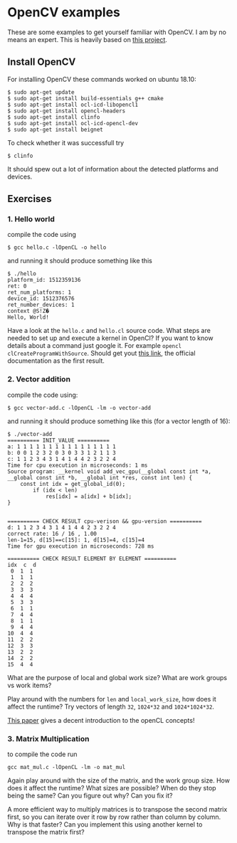 # OpenCV examples

These are some examples to get yourself familiar with OpenCV. I am by no means an expert. This is heavily based on [this project](https://github.com/ysh329/OpenCL-101).

## Install OpenCV

For installing OpenCV these commands worked on ubuntu 18.10:
```
$ sudo apt-get update
$ sudo apt-get install build-essentials g++ cmake
$ sudo apt-get install ocl-icd-libopencl1
$ sudo apt-get install opencl-headers
$ sudo apt-get install clinfo
$ sudo apt-get install ocl-icd-opencl-dev
$ sudo apt-get install beignet
```

To check whether it was successfull try
```
$ clinfo
```
It should spew out a lot of information about the detected platforms and devices.


## Exercises

### 1. Hello world

compile the code using
```
$ gcc hello.c -lOpenCL -o hello 
```
and running it should produce something like this
```
$ ./hello
platform_id: 1512359136
ret: 0
ret_num_platforms: 1
device_id: 1512376576
ret_number_devices: 1
context @S!Z�
Hello, World!
```

Have a look at the `hello.c` and `hello.cl` source code. What steps are needed to set up and execute a kernel in OpenCl? If you want to know details about a command just google it. For example `opencl clCreateProgramWithSource`. Should get yout [this link](https://www.khronos.org/registry/OpenCL/sdk/1.0/docs/man/xhtml/clCreateProgramWithSource.html), the official documentation as the first result.


### 2. Vector addition

compile the code using:
```
$ gcc vector-add.c -lOpenCL -lm -o vector-add
```
and running it should produce something like this (for a vector length of 16):
```
$ ./vector-add                              
========== INIT_VALUE ==========
a: 1 1 1 1 1 1 1 1 1 1 1 1 1 1 1 1 
b: 0 0 1 2 3 2 0 3 0 3 3 1 2 1 1 3 
c: 1 1 2 3 4 3 1 4 1 4 4 2 3 2 2 4 
Time for cpu execution in microseconds: 1 ms 
Source program: __kernel void add_vec_gpu(__global const int *a, __global const int *b, __global int *res, const int len) {
	const int idx = get_global_id(0);
        if (idx < len)
            res[idx] = a[idx] + b[idx];
}


========== CHECK RESULT cpu-verison && gpu-version ==========
d: 1 1 2 3 4 3 1 4 1 4 4 2 3 2 2 4 
correct rate: 16 / 16 , 1.00
len-1=15, d[15]==c[15]: 1, d[15]=4, c[15]=4 
Time for gpu execution in microseconds: 728 ms 

========== CHECK RESULT ELEMENT BY ELEMENT ==========
idx  c  d
 0  1  1 
 1  1  1 
 2  2  2 
 3  3  3 
 4  4  4 
 5  3  3 
 6  1  1 
 7  4  4 
 8  1  1 
 9  4  4 
10  4  4 
11  2  2 
12  3  3 
13  2  2 
14  2  2 
15  4  4 
```

What are the purpose of local and global work size? What are work groups vs work items?

Play around with the numbers for `len` and `local_work_size`, how does it affect the runtime? Try vectors of length `32`, `1024*32` and `1024*1024*32`.


[This paper](https://cims.nyu.edu/~schlacht/OpenCLModel.pdf) gives a decent introduction to the openCL concepts!


### 3. Matrix Multiplication

to compile the code run

```
gcc mat_mul.c -lOpenCL -lm -o mat_mul
```
Again play around with the size of the matrix, and the work group size. How does it affect the runtime? What sizes are possible? When do they stop being the same? Can you figure out why? Can you fix it?

A more efficient way to multiply matrices is to transpose the second matrix first, so you can iterate over it row by row rather than column by column. Why is that faster? Can you implement this using another kernel to transpose the matrix first?

